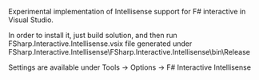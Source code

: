 Experimental implementation of Intellisense support for F# interactive in Visual Studio.

In order to install it, just build solution, and then run FSharp.Interactive.Intellisense.vsix file generated under
FSharp.Interactive.Intellisense\FSharp.Interactive.Intellisense\bin\Release

Settings are available under Tools -> Options -> F# Interactive Intellisense


